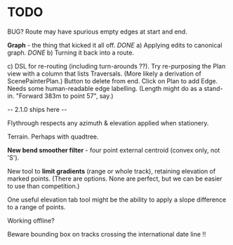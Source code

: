

# TODO

BUG? Route may have spurious empty edges at start and end.

**Graph** - the thing that kicked it all off. 
_DONE_ a) Applying edits to canonical graph.
_DONE_ b) Turning it back into a route.

c) DSL for re-routing (including turn-arounds ??).
Try re-purposing the Plan view with a column that lists Traversals.
(More likely a derivation of ScenePainterPlan.)
Button to delete from end. Click on Plan to add Edge.
Needs some human-readable edge labelling. 
(Length might do as a stand-in. "Forward 383m to point 57", say.)

-- 2.1.0 ships here --

Flythrough respects any azimuth & elevation applied when stationery.

Terrain. Perhaps with quadtree.

**New bend smoother filter** - four point external centroid (convex only, not 'S').

New tool to **limit gradients** (range or whole track), retaining elevation of marked points.
(There are options. None are perfect, but we can be easier to use than competition.)

One useful elevation tab tool might be the ability to apply a slope difference to a range of points.

Working offline?

Beware bounding box on tracks crossing the international date line !!
